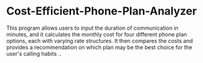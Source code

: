 # Cost-Efficient-Phone-Plan-Analyzer
This program allows users to input the duration of communication in minutes, and it calculates the monthly cost for four different phone plan options, each with varying rate structures. It then compares the costs and provides a recommendation on which plan may be the best choice for the user's calling habits ..
